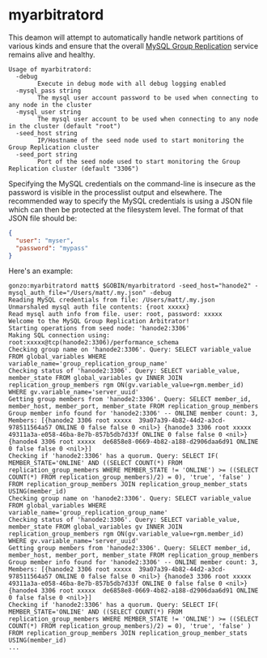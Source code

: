 # myarbitratord

This deamon will attempt to automatically handle network partitions of various kinds and ensure that the overall
[MySQL Group Replication](https://www.mysql.com/products/enterprise/high_availability.html) service remains alive and healthy.  

```
Usage of myarbitratord:
  -debug
    	Execute in debug mode with all debug logging enabled
  -mysql_pass string
    	The mysql user account password to be used when connecting to any node in the cluster
  -mysql_user string
    	The mysql user account to be used when connecting to any node in the cluster (default "root")
  -seed_host string
    	IP/Hostname of the seed node used to start monitoring the Group Replication cluster
  -seed_port string
    	Port of the seed node used to start monitoring the Group Replication cluster (default "3306")
```

Specifying the MySQL credentials on the command-line is insecure as the password is visible in the processlist output and elsewhere. The recommended way to specify the MySQL credentials is using a JSON file which can then be protected at the filesystem level. The format of that JSON file should be:
```json
{
  "user": "myser",
  "password": "mypass"
}
```


Here's an example:
```
gonzo:myarbitratord matt$ $GOBIN/myarbitratord -seed_host="hanode2" -mysql_auth_file="/Users/matt/.my.json" -debug
Reading MySQL credentials from file: /Users/matt/.my.json
Unmarshaled mysql auth file contents: {root xxxxx}
Read mysql auth info from file. user: root, password: xxxxx
Welcome to the MySQL Group Replication Arbitrator!
Starting operations from seed node: 'hanode2:3306'
Making SQL connection using: root:xxxxx@tcp(hanode2:3306)/performance_schema
Checking group name on 'hanode2:3306'. Query: SELECT variable_value FROM global_variables WHERE variable_name='group_replication_group_name'
Checking status of 'hanode2:3306'. Query: SELECT variable_value, member_state FROM global_variables gv INNER JOIN replication_group_members rgm ON(gv.variable_value=rgm.member_id) WHERE gv.variable_name='server_uuid'
Getting group members from 'hanode2:3306'. Query: SELECT member_id, member_host, member_port, member_state FROM replication_group_members
Group member info found for 'hanode2:3306' -- ONLINE member count: 3, Members: [{hanode2 3306 root xxxxx  39a07a39-4b82-44d2-a3cd-978511564a57 ONLINE 0 false false 0 <nil>} {hanode3 3306 root xxxxx  49311a3a-e058-46ba-8e7b-857b5db7d33f ONLINE 0 false false 0 <nil>} {hanode4 3306 root xxxxx  de6858e8-0669-4b82-a188-d2906daa6d91 ONLINE 0 false false 0 <nil>}]
Checking if 'hanode2:3306' has a quorum. Query: SELECT IF( MEMBER_STATE='ONLINE' AND ((SELECT COUNT(*) FROM replication_group_members WHERE MEMBER_STATE != 'ONLINE') >= ((SELECT COUNT(*) FROM replication_group_members)/2) = 0), 'true', 'false' ) FROM replication_group_members JOIN replication_group_member_stats USING(member_id)
Checking group name on 'hanode2:3306'. Query: SELECT variable_value FROM global_variables WHERE variable_name='group_replication_group_name'
Checking status of 'hanode2:3306'. Query: SELECT variable_value, member_state FROM global_variables gv INNER JOIN replication_group_members rgm ON(gv.variable_value=rgm.member_id) WHERE gv.variable_name='server_uuid'
Getting group members from 'hanode2:3306'. Query: SELECT member_id, member_host, member_port, member_state FROM replication_group_members
Group member info found for 'hanode2:3306' -- ONLINE member count: 3, Members: [{hanode2 3306 root xxxxx  39a07a39-4b82-44d2-a3cd-978511564a57 ONLINE 0 false false 0 <nil>} {hanode3 3306 root xxxxx  49311a3a-e058-46ba-8e7b-857b5db7d33f ONLINE 0 false false 0 <nil>} {hanode4 3306 root xxxxx  de6858e8-0669-4b82-a188-d2906daa6d91 ONLINE 0 false false 0 <nil>}]
Checking if 'hanode2:3306' has a quorum. Query: SELECT IF( MEMBER_STATE='ONLINE' AND ((SELECT COUNT(*) FROM replication_group_members WHERE MEMBER_STATE != 'ONLINE') >= ((SELECT COUNT(*) FROM replication_group_members)/2) = 0), 'true', 'false' ) FROM replication_group_members JOIN replication_group_member_stats USING(member_id)
...
```

